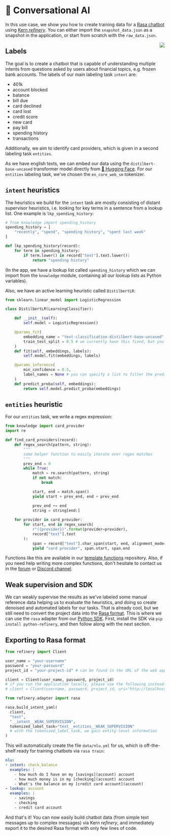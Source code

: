 # 💬 Conversational AI
In this use case, we show you how to create training data for a [Rasa chatbot](https://github.com/RasaHQ/rasa) using [Kern *refinery*](https://github.com/code-kern-ai/refinery). You can either import the `snapshot_data.json` as a snapshot in the application, or start from scratch with the `raw_data.json`.

<img align="right" src="https://uploads-ssl.webflow.com/61e47fafb12bd56b40022a49/6200e881452a41a0d24789f3_Group%20132.svg">

## Labels
The goal is to create a chatbot that is capable of understanding multiple intents from questions asked by users about financial topics, e.g. frozen bank accounts. The labels of our main labeling task `intent` are:
- 401k
- account blocked
- balance
- bill due
- card declined
- card lost
- credit score
- new card
- pay bill
- spending history
- transactions

Additionally, we aim to identify card providers, which is given in a second labeling task `entities`.

As we have english texts, we can embed our data using the `distilbert-base-uncased` transformer model directly from [🤗 Hugging Face](https://huggingface.co/distilbert-base-uncased). For our `entities` labeling task, we've chosen the `en_core_web_sm` tokenizer.

## `intent` heuristics
The heuristics we build for the `intent` task are mostly consisting of distant supervisor heuristics, i.e. looking for key terms in a sentence from a lookup list. One example is `lkp_spending_history`:

```python
# from knowledge import spending_history
spending_history = [
    "recently", "spend", "spending history", "spent last week"
]

def lkp_spending_history(record):
    for term in spending_history:
        if term.lower() in record["text"].text.lower():
            return "spending history"

```
(In the app, we have a lookup list called `spending_history` which we can import from the `knowledge` module, containing all our lookup lists as Python variables).

Also, we have an active learning heuristic called `DistilbertLR`:
```python
from sklearn.linear_model import LogisticRegression

class DistilbertLR(LearningClassifier):

    def __init__(self):
        self.model = LogisticRegression()

    @params_fit(
        embedding_name = "text-classification-distilbert-base-uncased", # pick this from the options above
        train_test_split = 0.5 # we currently have this fixed, but you'll soon be able to specify this individually!
    )
    def fit(self, embeddings, labels):
        self.model.fit(embeddings, labels)

    @params_inference(
        min_confidence = 0.5,
        label_names = None # you can specify a list to filter the predictions (e.g. ["label-a", "label-b"])
    )
    def predict_proba(self, embeddings):
        return self.model.predict_proba(embeddings)
```

## `entities` heuristic
For our `entities` task, we write a regex expression:

```python
from knowledge import card_provider
import re

def find_card_providers(record):
    def regex_search(pattern, string):
        """
        some helper function to easily iterate over regex matches
        """
        prev_end = 0
        while True:
            match = re.search(pattern, string)
            if not match:
                break

            start, end = match.span()
            yield start + prev_end, end + prev_end

            prev_end += end
            string = string[end:]
            
    for provider in card_provider:
        for start, end in regex_search(
            r"({provider})".format(provider=provider), 
            record["text"].text
        ):
            span = record["text"].char_span(start, end, alignment_mode="expand")
            yield "card provider", span.start, span.end
```

Functions like this are available in our [template functions](https://github.com/code-kern-ai/template-functions) repository. Also, if you need help writing more complex functions, don't hesitate to contact us in the [forum](https://discuss.kern.ai/) or [Discord channel](https://discord.com/invite/qf4rGCEphW).

## Weak supervision and SDK
We can weakly supervise the results as we've labeled some manual reference data helping us to evaluate the heuristics, and doing so create denoised and automated labels for our tasks. That is already cool, but we still need to convert the project data into the [Rasa format](https://rasa.com/docs/rasa/nlu-training-data/). This is where we can use the `rasa` adapter from our [Python SDK](https://github.com/code-kern-ai/refinery-python). First, install the SDK via `pip install python-refinery`, and then follow along with the next section.


## Exporting to Rasa format
```python
from refinery import Client

user_name = "your-username"
password = "your-password"
project_id = "your-project-id" # can be found in the URL of the web application

client = Client(user_name, password, project_id)
# if you run the application locally, please use the following instead:
# client = Client(username, password, project_id, uri="http://localhost:4455")

from refinery.adapter import rasa

rasa.build_intent_yaml(
  client,
  "text",
  "__intent__WEAK_SUPERVISION",
  tokenized_label_task="text__entities__WEAK_SUPERVISION"
  # with the tokenized_label_task, we gain entity-level information
)
```

This will automatically create the file `data/nlu.yml` for us, which is off-the-shelf ready for training chatbots via `rasa train`:

```yml
nlu:
- intent: check_balance
  examples: |
    - how much do I have on my [savings](account) account
    - how much money is in my [checking](account) account
    - What's the balance on my [credit card account](account)
- lookup: account
  examples: |
    - savings
    - checking
    - credit card account
```

And that's it! You can now easily build chatbot data (from simple text messages up to complex messages) via Kern *refinery*, and immediately export it to the desired Rasa format with only few lines of code.
